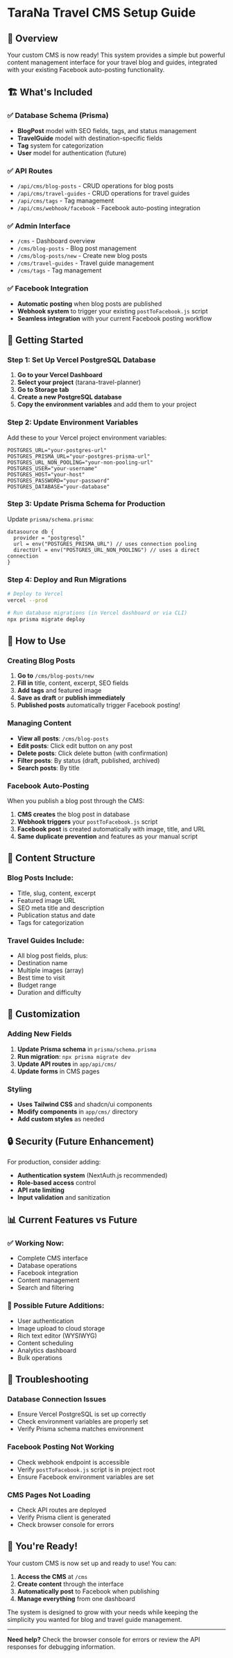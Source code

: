 # TaraNa Travel CMS Setup Guide

## 🎯 **Overview**

Your custom CMS is now ready! This system provides a simple but powerful content management interface for your travel blog and guides, integrated with your existing Facebook auto-posting functionality.

## 🏗️ **What's Included**

### ✅ **Database Schema (Prisma)**
- **BlogPost** model with SEO fields, tags, and status management
- **TravelGuide** model with destination-specific fields
- **Tag** system for categorization
- **User** model for authentication (future)

### ✅ **API Routes**
- `/api/cms/blog-posts` - CRUD operations for blog posts
- `/api/cms/travel-guides` - CRUD operations for travel guides  
- `/api/cms/tags` - Tag management
- `/api/cms/webhook/facebook` - Facebook auto-posting integration

### ✅ **Admin Interface**
- `/cms` - Dashboard overview
- `/cms/blog-posts` - Blog post management
- `/cms/blog-posts/new` - Create new blog posts
- `/cms/travel-guides` - Travel guide management
- `/cms/tags` - Tag management

### ✅ **Facebook Integration**
- **Automatic posting** when blog posts are published
- **Webhook system** to trigger your existing `postToFacebook.js` script
- **Seamless integration** with your current Facebook posting workflow

## 🚀 **Getting Started**

### **Step 1: Set Up Vercel PostgreSQL Database**

1. **Go to your Vercel Dashboard**
2. **Select your project** (tarana-travel-planner)
3. **Go to Storage tab**
4. **Create a new PostgreSQL database**
5. **Copy the environment variables** and add them to your project

### **Step 2: Update Environment Variables**

Add these to your Vercel project environment variables:
```env
POSTGRES_URL="your-postgres-url"
POSTGRES_PRISMA_URL="your-postgres-prisma-url"
POSTGRES_URL_NON_POOLING="your-non-pooling-url"
POSTGRES_USER="your-username"
POSTGRES_HOST="your-host"
POSTGRES_PASSWORD="your-password"
POSTGRES_DATABASE="your-database"
```

### **Step 3: Update Prisma Schema for Production**

Update `prisma/schema.prisma`:
```prisma
datasource db {
  provider = "postgresql"
  url = env("POSTGRES_PRISMA_URL") // uses connection pooling
  directUrl = env("POSTGRES_URL_NON_POOLING") // uses a direct connection
}
```

### **Step 4: Deploy and Run Migrations**

```bash
# Deploy to Vercel
vercel --prod

# Run database migrations (in Vercel dashboard or via CLI)
npx prisma migrate deploy
```

## 📝 **How to Use**

### **Creating Blog Posts**

1. **Go to** `/cms/blog-posts/new`
2. **Fill in** title, content, excerpt, SEO fields
3. **Add tags** and featured image
4. **Save as draft** or **publish immediately**
5. **Published posts** automatically trigger Facebook posting!

### **Managing Content**

- **View all posts**: `/cms/blog-posts`
- **Edit posts**: Click edit button on any post
- **Delete posts**: Click delete button (with confirmation)
- **Filter posts**: By status (draft, published, archived)
- **Search posts**: By title

### **Facebook Auto-Posting**

When you publish a blog post through the CMS:
1. **CMS creates** the blog post in database
2. **Webhook triggers** your `postToFacebook.js` script
3. **Facebook post** is created automatically with image, title, and URL
4. **Same duplicate prevention** and features as your manual script

## 🔧 **Content Structure**

### **Blog Posts Include:**
- Title, slug, content, excerpt
- Featured image URL
- SEO meta title and description
- Publication status and date
- Tags for categorization

### **Travel Guides Include:**
- All blog post fields, plus:
- Destination name
- Multiple images (array)
- Best time to visit
- Budget range
- Duration and difficulty

## 🎨 **Customization**

### **Adding New Fields**
1. **Update Prisma schema** in `prisma/schema.prisma`
2. **Run migration**: `npx prisma migrate dev`
3. **Update API routes** in `app/api/cms/`
4. **Update forms** in CMS pages

### **Styling**
- **Uses Tailwind CSS** and shadcn/ui components
- **Modify components** in `app/cms/` directory
- **Add custom styles** as needed

## 🔒 **Security (Future Enhancement)**

For production, consider adding:
- **Authentication system** (NextAuth.js recommended)
- **Role-based access** control
- **API rate limiting**
- **Input validation** and sanitization

## 📊 **Current Features vs Future**

### ✅ **Working Now:**
- Complete CMS interface
- Database operations
- Facebook integration
- Content management
- Search and filtering

### 🔮 **Possible Future Additions:**
- User authentication
- Image upload to cloud storage
- Rich text editor (WYSIWYG)
- Content scheduling
- Analytics dashboard
- Bulk operations

## 🐛 **Troubleshooting**

### **Database Connection Issues**
- Ensure Vercel PostgreSQL is set up correctly
- Check environment variables are properly set
- Verify Prisma schema matches environment

### **Facebook Posting Not Working**
- Check webhook endpoint is accessible
- Verify `postToFacebook.js` script is in project root
- Ensure Facebook environment variables are set

### **CMS Pages Not Loading**
- Check API routes are deployed
- Verify Prisma client is generated
- Check browser console for errors

## 🎉 **You're Ready!**

Your custom CMS is now set up and ready to use! You can:

1. **Access the CMS** at `/cms`
2. **Create content** through the interface
3. **Automatically post** to Facebook when publishing
4. **Manage everything** from one dashboard

The system is designed to grow with your needs while keeping the simplicity you wanted for blog and travel guide management.

---

**Need help?** Check the browser console for errors or review the API responses for debugging information.
